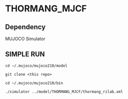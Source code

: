 # THORMANG_MJCF

## Dependency

MUJOCO Simulator

## SIMPLE RUN

```cd ~/.mujoco/mujoco210/model```


```git clone <this repo>```


```cd ~/.mujoco/mujoco210/bin```


```./simulator ../model/THORMANG_MJCF/thormang_rilab.xml```
